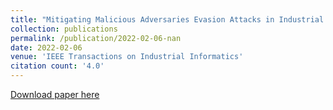 ```yaml
---
title: "Mitigating Malicious Adversaries Evasion Attacks in Industrial Internet of Things"
collection: publications
permalink: /publication/2022-02-06-nan
date: 2022-02-06
venue: 'IEEE Transactions on Industrial Informatics'
citation count: '4.0'
---
```

[Download paper here](https://scholar.google.com/citations?view_op=view_citation&hl=en&user=CCckbEUAAAAJ&cstart=20&pagesize=80&citation_for_view=CCckbEUAAAAJ:tH6gc1N1XXoC)
